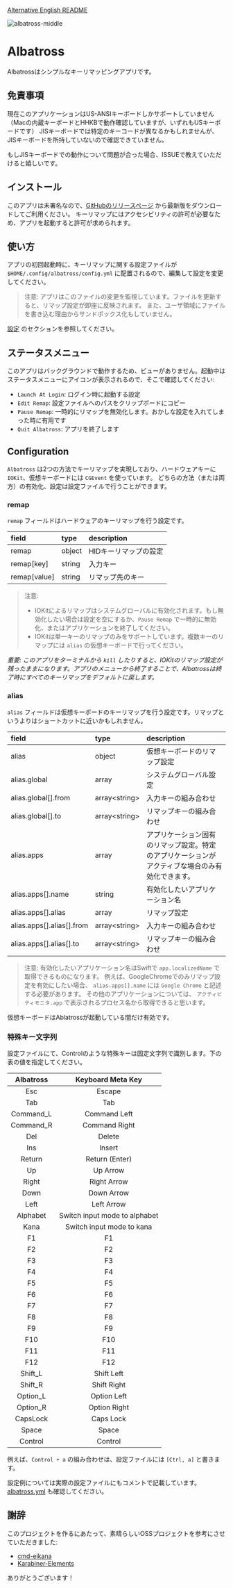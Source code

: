 [Alternative English README](https://github.com/ysugimoto/Albatross/blob/master/README.md)

![albatross-middle](https://user-images.githubusercontent.com/1000401/151051494-eba3d68b-fc0e-49bf-a769-8f5bd9eade7b.png)

# Albatross

Albatrossはシンプルなキーリマッピングアプリです。

## 免責事項

現在このアプリケーションはUS-ANSIキーボードしかサポートしていません（Macの内蔵キーボードとHHKBで動作確認していますが、いずれもUSキーボードです）
JISキーボードでは特定のキーコードが異なるかもしれませんが、JISキーボードを所持していないので確認できていません。

もしJISキーボードでの動作について問題が合った場合、ISSUEで教えていただけると嬉しいです。

## インストール

このアプリは未署名なので、[GitHubのリリースページ](https://github.com/ysugimoto/Albatross/releases) から最新版をダウンロードしてご利用ください。
キーリマップにはアクセシビリティの許可が必要なため、アプリを起動すると許可が求められます。

## 使い方

アプリの初回起動時に、キーリマップに関する設定ファイルが `$HOME/.config/albatross/config.yml` に配置されるので、編集して設定を変更してください。

> 注意:
> アプリはこのファイルの変更を監視しています。ファイルを更新すると、リマップ設定が即座に反映されます。
> また、ユーザ領域にファイルを書き込む理由からサンドボックス化もしていません。

[設定](#設定) のセクションを参照してください。

## ステータスメニュー

このアプリはバックグラウンドで動作するため、ビューがありません。起動中はステータスメニューにアイコンが表示されるので、そこで確認してください:

- `Launch At Login`: ログイン時に起動する設定
- `Edit Remap`: 設定ファイルへのパスをクリップボードにコピー
- `Pause Remap`: 一時的にリマップを無効化します。おかしな設定を入れてしまった時に有用です
- `Quit Albatross`: アプリを終了します

## Configuration

`Albatross` は2つの方法でキーリマップを実現しており、ハードウェアキーに `IOKit`、仮想キーボードには `CGEvent` を使っています。
どちらの方法（または両方）の有効化、設定は設定ファイルで行うことができます。

### remap

`remap` フィールドはハードウェアのキーリマップを行う設定です。

| field        | type   | description           |
|:-------------|:-------|:----------------------|
| remap        | object | HIDキーリマップの設定 |
| remap[key]   | string | 入力キー              |
| remap[value] | string | リマップ先のキー      |

> 注意:
> - IOKitによるリマップはシステムグローバルに有効化されます。もし無効化したい場合は設定を空にするか、`Pause Remap` で一時的に無効化、またはアプリケーションを終了してください。
> - IOKitは単一キーのリマップのみをサポートしています。複数キーのリマップには `alias` の仮想キーボードで行ってください。

*重要: このアプリをターミナルから `kill` したりすると、IOKitのリマップ設定が残ったままになります。アプリのメニューから終了することで、Albatrossは終了時にすべてのキーリマップをデフォルトに戻します。*

### alias

`alias` フィールドは仮想キーボードのキーリマップを行う設定です。リマップというよりはショートカットに近いかもしれません。

| field                     | type                | description                                                                                     |
|:--------------------------|:--------------------|:------------------------------------------------------------------------------------------------|
| alias                     | object              | 仮想キーボードのリマップ設定                                                                    |
| alias.global              | array               | システムグローバル設定                                                                          |
| alias.global[].from       | array&lt;string&gt; | 入力キーの組み合わせ                                                                            |
| alias.global[].to         | array&lt;string&gt; | リマップキーの組み合わせ                                                                        |
| alias.apps                | array               | アプリケーション固有のリマップ設定。特定のアプリケーションがアクティブな場合のみ有効化できます。|
| alias.apps[].name         | string              | 有効化したいアプリケーション名                                                                  |
| alias.apps[].alias        | array               | リマップ設定                                                                                    |
| alias.apps[].alias[].from | array&lt;string&gt; | 入力キーの組み合わせ                                                                            |
| alias.apps[].alias[].to   | array&lt;string&gt; | リマップキーの組み合わせ                                                                        |

> 注意:
> 有効化したいアプリケーション名はSwiftで `app.localizedName` で取得できるものになります。
> 例えば、GoogleChromeでのみリマップ設定を有効にしたい場合、 `alias.apps[].name` には `Google Chrome` と記述する必要があります。
> その他のアプリケーションについては、 `アクティビティモニタ.app` で表示されるプロセス名から取得できると思います。

仮想キーボードはAblatrossが起動している間だけ有効です。

### 特殊キー文字列

設定ファイルにて、Controlのような特殊キーは固定文字列で識別します。下の表の値を指定してください。

| Albatross | Keyboard Meta Key             |
|:---------:|:-----------------------------:|
| Esc       | Escape                        |
| Tab       | Tab                           |
| Command_L | Command Left                  |
| Command_R | Command Right                 |
| Del       | Delete                        |
| Ins       | Insert                        |
| Return    | Return (Enter)                |
| Up        | Up Arrow                      |
| Right     | Right Arrow                   |
| Down      | Down Arrow                    |
| Left      | Left Arrow                    |
| Alphabet  | Switch input mode to alphabet |
| Kana      | Switch input mode to kana     |
| F1        | F1                            |
| F2        | F2                            |
| F3        | F3                            |
| F4        | F4                            |
| F5        | F5                            |
| F6        | F6                            |
| F7        | F7                            |
| F8        | F8                            |
| F9        | F9                            |
| F10       | F10                           |
| F11       | F11                           |
| F12       | F12                           |
| Shift_L   | Shift Left                    |
| Shift_R   | Shift Right                   |
| Option_L  | Option Left                   |
| Option_R  | Option Right                  |
| CapsLock  | Caps Lock                     |
| Space     | Space                         |
| Control   | Control                       |

例えば、`Control + a` の組み合わせは、設定ファイルには `[Ctrl, a]` と書きます。

設定例については実際の設定ファイルにもコメントで記載しています。 [albatross.yml](https://github.com/ysugimoto/Albatross/blob/master/Albatross/albatross.yml) も確認してください。

## 謝辞

このプロジェクトを作るにあたって、素晴らしいOSSプロジェクトを参考にさせていただきました:

- [cmd-eikana](https://github.com/iMasanari/cmd-eikana)
- [Karabiner-Elements](https://github.com/pqrs-org/Karabiner-Elements)

ありがとうございます！

